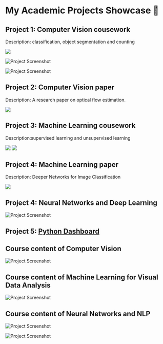 # My Academic Projects Showcase 🎉

## Project 1: Computer Vision cousework
Description: classification, object segmentation and counting

<img src="assets/CV1.png"/>

![Project Screenshot](assets/CV2.png)

![Project Screenshot](assets/CV3.png)

## Project 2: Computer Vision paper

Description: A research paper on optical flow estimation.

<img src="assets/CV1.png"/>


## Project 3: Machine Learning cousework

Description:supervised learning and unsupervised learning

<img src="assets/ML2.png"/>

<img src="assets/ML3.png"/>

## Project 4: Machine Learning paper

Description: Deeper Networks for Image Classification

<img src="assets/ML.png"/>


## Project 4: Neural Networks and Deep Learning

![Project Screenshot](assets/NLP1.png)


## Project 5: [Python Dashboard](https://github.com/kakayuii/dashboard)


## Course content of Computer Vision

![Project Screenshot](assets/CV-course.png)

## Course content of Machine Learning for Visual Data Analysis

![Project Screenshot](assets/MLVDA.png)

## Course content of Neural Networks and NLP

![Project Screenshot](assets/NLP2.png)

![Project Screenshot](assets/NLP3.png)